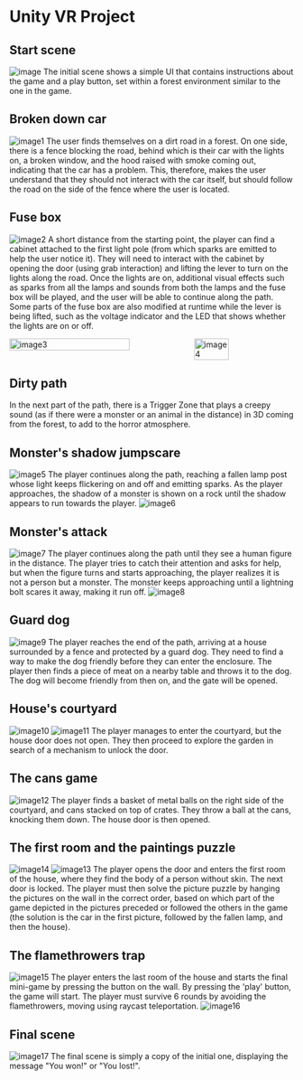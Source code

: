 # Unity VR Project
  
## Start scene
![image](readme%20images/image.png)
The initial scene shows a simple UI that contains instructions about the game and a play button, set within a forest environment similar to the one in the game.

## Broken down car
![image1](readme%20images/image-1.png)
The user finds themselves on a dirt road in a forest. On one side, there is a fence blocking the road, behind which is their car with the lights on, a broken window, and the hood raised with smoke coming out, indicating that the car has a problem. This, therefore, makes the user understand that they should not interact with the car itself, but should follow the road on the side of the fence where the user is located.

## Fuse box
![image2](readme%20images/image-2.png)
A short distance from the starting point, the player can find a cabinet attached to the first light pole (from which sparks are emitted to help the user notice it). They will need to interact with the cabinet by opening the door (using grab interaction) and lifting the lever to turn on the lights along the road. Once the lights are on, additional visual effects such as sparks from all the lamps and sounds from both the lamps and the fuse box will be played, and the user will be able to continue along the path. Some parts of the fuse box are also modified at runtime while the lever is being lifted, such as the voltage indicator and the LED that shows whether the lights are on or off.
<div style="display: flex; justify-content: space-between;">
    <img src="readme%20images/image-3.png" alt="image3" style="width: 65%;"/>
    <img src="readme%20images/image-4.png" alt="image4" style="width: 35%;"/>
</div>

## Dirty path
In the next part of the path, there is a Trigger Zone that plays a creepy sound (as if there were a monster or an animal in the distance) in 3D coming from the forest, to add to the horror atmosphere.

## Monster's shadow jumpscare
![image5](readme%20images/image-5.png)
The player continues along the path, reaching a fallen lamp post whose light keeps flickering on and off and emitting sparks. As the player approaches, the shadow of a monster is shown on a rock until the shadow appears to run towards the player.
![image6](readme%20images/image-6.png)

## Monster's attack
![image7](readme%20images/image-7.png)
The player continues along the path until they see a human figure in the distance. The player tries to catch their attention and asks for help, but when the figure turns and starts approaching, the player realizes it is not a person but a monster. The monster keeps approaching until a lightning bolt scares it away, making it run off.
![image8](readme%20images/image-8.png)

## Guard dog
![image9](readme%20images/image-9.png)
The player reaches the end of the path, arriving at a house surrounded by a fence and protected by a guard dog. They need to find a way to make the dog friendly before they can enter the enclosure. The player then finds a piece of meat on a nearby table and throws it to the dog. The dog will become friendly from then on, and the gate will be opened.

## House's courtyard
![image10](readme%20images/image-10.png)
![image11](readme%20images/image-11.png)
The player manages to enter the courtyard, but the house door does not open. They then proceed to explore the garden in search of a mechanism to unlock the door.

## The cans game
![image12](readme%20images/image-12.png)
The player finds a basket of metal balls on the right side of the courtyard, and cans stacked on top of crates. They throw a ball at the cans, knocking them down. The house door is then opened.

## The first room and the paintings puzzle
![image14](readme%20images/image-14.png)
![image13](readme%20images/image-13.png)
The player opens the door and enters the first room of the house, where they find the body of a person without skin. The next door is locked. The player must then solve the picture puzzle by hanging the pictures on the wall in the correct order, based on which part of the game depicted in the pictures preceded or followed the others in the game (the solution is the car in the first picture, followed by the fallen lamp, and then the house).

## The flamethrowers trap
![image15](readme%20images/image-15.png)
The player enters the last room of the house and starts the final mini-game by pressing the button on the wall. By pressing the 'play' button, the game will start. The player must survive 6 rounds by avoiding the flamethrowers, moving using raycast teleportation.
![image16](readme%20images/image-16.png)

## Final scene
![image17](readme%20images/image-17.png)
The final scene is simply a copy of the initial one, displaying the message "You won!" or "You lost!".